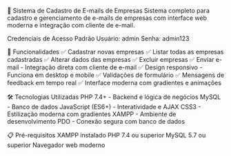 📧 Sistema de Cadastro de E-mails de Empresas
Sistema completo para cadastro e gerenciamento de e-mails de empresas com interface web moderna e integração com cliente de e-mail.

Credenciais de Acesso Padrão
Usuário: admin
Senha: admin123

🚀 Funcionalidades
✅ Cadastrar novas empresas
✅ Listar todas as empresas cadastradas
✅ Alterar dados das empresas
✅ Excluir empresas
✅ Enviar e-mail - Integração direta com cliente de e-mail
✅ Design responsivo - Funciona em desktop e mobile
✅ Validações de formulário
✅ Mensagens de feedback em tempo real
✅ Interface moderna com gradientes e animações

🛠️ Tecnologias Utilizadas
PHP 7.4+ - Backend e lógica de negócios
MySQL - Banco de dados
JavaScript (ES6+) - Interatividade e AJAX
CSS3 - Estilização moderna com gradientes
XAMPP - Ambiente de desenvolvimento
PDO - Conexão segura com banco de dados

📋 Pré-requisitos
XAMPP instalado
PHP 7.4 ou superior
MySQL 5.7 ou superior
Navegador web moderno